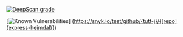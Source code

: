 [![DeepScan grade](https://deepscan.io/api/teams/10972/projects/26791/branches/854629/badge/grade.svg)](https://deepscan.io/dashboard#view=project&tid=10972&pid=26791&bid=854629)

[![Known Vulnerabilities](https://snyk.io/test/github/{tutt-j}/{express-heimdal}/badge.svg)]
(https://snyk.io/test/github/{tutt-j}/{[repo](express-heimdal)})